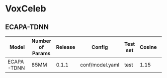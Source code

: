 # VoxCeleb

## ECAPA-TDNN 

| Model | Number of Params | Release | Config | Test set |  Cosine | Cosine + S-Norm | 
| --- | --- | --- | --- | --- | --- | --- | 
| ECAPA-TDNN | 85MM | 0.1.1 | conf/model.yaml | test | 1.15 |  1.06 | 

